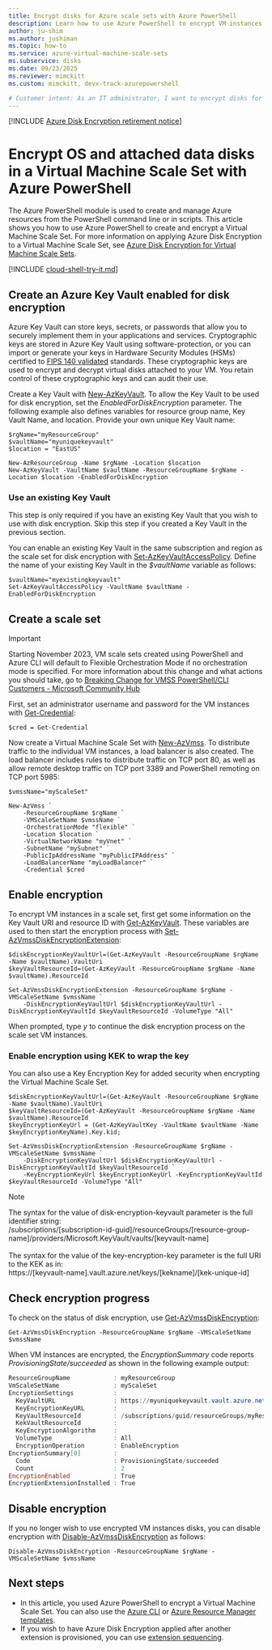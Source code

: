 ```yaml
---
title: Encrypt disks for Azure scale sets with Azure PowerShell
description: Learn how to use Azure PowerShell to encrypt VM instances and attached disks in a Windows Virtual Machine Scale Set
author: ju-shim
ms.author: jushiman
ms.topic: how-to
ms.service: azure-virtual-machine-scale-sets
ms.subservice: disks
ms.date: 09/23/2025
ms.reviewer: mimckitt
ms.custom: mimckitt, devx-track-azurepowershell

# Customer intent: As an IT administrator, I want to encrypt disks for my Virtual Machine Scale Sets using PowerShell, so that I can ensure the security and compliance of the data stored on those virtual machines.
---
```


[!INCLUDE [Azure Disk Encryption retirement notice](~/reusable-content/ce-skilling/azure/includes/security/azure-disk-encryption-retirement.md)]

# Encrypt OS and attached data disks in a Virtual Machine Scale Set with Azure PowerShell

The Azure PowerShell module is used to create and manage Azure resources from the PowerShell command line or in scripts.  This article shows you how to use Azure PowerShell to create and encrypt a Virtual Machine Scale Set. For more information on applying Azure Disk Encryption to a Virtual Machine Scale Set, see [Azure Disk Encryption for Virtual Machine Scale Sets](disk-encryption-overview.md).

[!INCLUDE [cloud-shell-try-it.md](~/reusable-content/ce-skilling/azure/includes/cloud-shell-try-it.md)]

## Create an Azure Key Vault enabled for disk encryption

Azure Key Vault can store keys, secrets, or passwords that allow you to securely implement them in your applications and services. Cryptographic keys are stored in Azure Key Vault using software-protection, or you can import or generate your keys in Hardware Security Modules (HSMs) certified to [FIPS 140 validated](/azure/key-vault/keys/about-keys#compliance) standards. These cryptographic keys are used to encrypt and decrypt virtual disks attached to your VM. You retain control of these cryptographic keys and can audit their use.

Create a Key Vault with [New-AzKeyVault](/powershell/module/az.keyvault/new-azkeyvault). To allow the Key Vault to be used for disk encryption, set the *EnabledForDiskEncryption* parameter. The following example also defines variables for resource group name, Key Vault Name, and location. Provide your own unique Key Vault name:

```azurepowershell-interactive
$rgName="myResourceGroup"
$vaultName="myuniquekeyvault"
$location = "EastUS"

New-AzResourceGroup -Name $rgName -Location $location
New-AzKeyVault -VaultName $vaultName -ResourceGroupName $rgName -Location $location -EnabledForDiskEncryption
```

### Use an existing Key Vault

This step is only required if you have an existing Key Vault that you wish to use with disk encryption. Skip this step if you created a Key Vault in the previous section.

You can enable an existing Key Vault in the same subscription and region as the scale set for disk encryption with [Set-AzKeyVaultAccessPolicy](/powershell/module/az.keyvault/Set-AzKeyVaultAccessPolicy). Define the name of your existing Key Vault in the *$vaultName* variable as follows:


```azurepowershell-interactive
$vaultName="myexistingkeyvault"
Set-AzKeyVaultAccessPolicy -VaultName $vaultName -EnabledForDiskEncryption
```

## Create a scale set

> [!IMPORTANT]
>Starting November 2023, VM scale sets created using PowerShell and Azure CLI will default to Flexible Orchestration Mode if no orchestration mode is specified. For more information about this change and what actions you should take, go to [Breaking Change for VMSS PowerShell/CLI Customers - Microsoft Community Hub](https://techcommunity.microsoft.com/t5/azure-compute-blog/breaking-change-for-vmss-powershell-cli-customers/ba-p/3818295)

First, set an administrator username and password for the VM instances with [Get-Credential](/powershell/module/microsoft.powershell.security/get-credential):

```azurepowershell-interactive
$cred = Get-Credential
```

Now create a Virtual Machine Scale Set with [New-AzVmss](/powershell/module/az.compute/new-azvmss). To distribute traffic to the individual VM instances, a load balancer is also created. The load balancer includes rules to distribute traffic on TCP port 80, as well as allow remote desktop traffic on TCP port 3389 and PowerShell remoting on TCP port 5985:

```azurepowershell-interactive
$vmssName="myScaleSet"

New-AzVmss `
    -ResourceGroupName $rgName `
    -VMScaleSetName $vmssName `
    -OrchestrationMode "flexible" `
    -Location $location `
    -VirtualNetworkName "myVnet" `
    -SubnetName "mySubnet" `
    -PublicIpAddressName "myPublicIPAddress" `
    -LoadBalancerName "myLoadBalancer" `
    -Credential $cred
```

## Enable encryption

To encrypt VM instances in a scale set, first get some information on the Key Vault URI and resource ID with [Get-AzKeyVault](/powershell/module/az.keyvault/Get-AzKeyVault). These variables are used to then start the encryption process with [Set-AzVmssDiskEncryptionExtension](/powershell/module/az.compute/Set-AzVmssDiskEncryptionExtension):


```azurepowershell-interactive
$diskEncryptionKeyVaultUrl=(Get-AzKeyVault -ResourceGroupName $rgName -Name $vaultName).VaultUri
$keyVaultResourceId=(Get-AzKeyVault -ResourceGroupName $rgName -Name $vaultName).ResourceId

Set-AzVmssDiskEncryptionExtension -ResourceGroupName $rgName -VMScaleSetName $vmssName `
    -DiskEncryptionKeyVaultUrl $diskEncryptionKeyVaultUrl -DiskEncryptionKeyVaultId $keyVaultResourceId -VolumeType "All"
```

When prompted, type *y* to continue the disk encryption process on the scale set VM instances.

### Enable encryption using KEK to wrap the key

You can also use a Key Encryption Key for added security when encrypting the Virtual Machine Scale Set.

```azurepowershell-interactive
$diskEncryptionKeyVaultUrl=(Get-AzKeyVault -ResourceGroupName $rgName -Name $vaultName).VaultUri
$keyVaultResourceId=(Get-AzKeyVault -ResourceGroupName $rgName -Name $vaultName).ResourceId
$keyEncryptionKeyUrl = (Get-AzKeyVaultKey -VaultName $vaultName -Name $keyEncryptionKeyName).Key.kid;

Set-AzVmssDiskEncryptionExtension -ResourceGroupName $rgName -VMScaleSetName $vmssName `
    -DiskEncryptionKeyVaultUrl $diskEncryptionKeyVaultUrl -DiskEncryptionKeyVaultId $keyVaultResourceId `
    -KeyEncryptionKeyUrl $keyEncryptionKeyUrl -KeyEncryptionKeyVaultId $keyVaultResourceId -VolumeType "All"
```

> [!NOTE]
>  The syntax for the value of disk-encryption-keyvault parameter is the full identifier string:</br>
/subscriptions/[subscription-id-guid]/resourceGroups/[resource-group-name]/providers/Microsoft.KeyVault/vaults/[keyvault-name]</br></br>
> The syntax for the value of the key-encryption-key parameter is the full URI to the KEK as in:</br>
https://[keyvault-name].vault.azure.net/keys/[kekname]/[kek-unique-id]

## Check encryption progress

To check on the status of disk encryption, use [Get-AzVmssDiskEncryption](/powershell/module/az.compute/Get-AzVmssDiskEncryption):


```azurepowershell-interactive
Get-AzVmssDiskEncryption -ResourceGroupName $rgName -VMScaleSetName $vmssName
```

When VM instances are encrypted, the *EncryptionSummary* code reports *ProvisioningState/succeeded* as shown in the following example output:

```powershell
ResourceGroupName            : myResourceGroup
VmScaleSetName               : myScaleSet
EncryptionSettings           :
  KeyVaultURL                : https://myuniquekeyvault.vault.azure.net/
  KeyEncryptionKeyURL        :
  KeyVaultResourceId         : /subscriptions/guid/resourceGroups/myResourceGroup/providers/Microsoft.KeyVault/vaults/myuniquekeyvault
  KekVaultResourceId         :
  KeyEncryptionAlgorithm     :
  VolumeType                 : All
  EncryptionOperation        : EnableEncryption
EncryptionSummary[0]         :
  Code                       : ProvisioningState/succeeded
  Count                      : 2
EncryptionEnabled            : True
EncryptionExtensionInstalled : True
```

## Disable encryption

If you no longer wish to use encrypted VM instances disks, you can disable encryption with [Disable-AzVmssDiskEncryption](/powershell/module/az.compute/Disable-AzVmssDiskEncryption) as follows:


```azurepowershell-interactive
Disable-AzVmssDiskEncryption -ResourceGroupName $rgName -VMScaleSetName $vmssName
```

## Next steps

- In this article, you used Azure PowerShell to encrypt a Virtual Machine Scale Set. You can also use the [Azure CLI](disk-encryption-cli.md) or [Azure Resource Manager templates](disk-encryption-azure-resource-manager.md).
- If you wish to have Azure Disk Encryption applied after another extension is provisioned, you can use [extension sequencing](virtual-machine-scale-sets-extension-sequencing.md).
